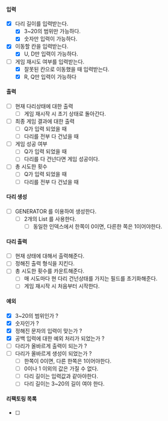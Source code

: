 #### 입력
- [x] 다리 길이를 입력받는다.
    - [x] 3~20의 범위만 가능하다.
    - [x] 숫자만 입력이 가능하다.
- [x] 이동할 칸을 입력받는다.
    - [x] U, D만 입력이 가능하다.
- [ ] 게임 재시도 여부를 입력받는다.
    - [x] 잘못된 칸으로 이동했을 때 입력받는다.
    - [x] R, Q만 입력이 가능하다

#### 출력
- [ ] 현재 다리상태에 대한 출력
    - [ ] 게임 재시작 시 초기 상태로 돌아간다.
- [ ] 최종 게임 결과에 대한 출력
    - [ ] Q가 입력 되었을 때
    - [ ] 다리를 전부 다 건넜을 때
- [ ] 게임 성공 여부
    - [ ] Q가 입력 되었을 때
    - [ ] 다리를 다 건넌다면 게임 성공이다.
- [ ] 총 시도한 횟수
    - [ ] Q가 입력 되었을 때
    - [ ] 다리를 전부 다 건넜을 때

#### 다리 생성
- [ ] GENERATOR 를 이용하여 생성한다.
    - [ ] 2개의 List 를 사용한다.
        - [ ] 동일한 인덱스에서 한쪽이 0이면, 다른한 쪽은 1이어야한다.

#### 다리 출력
- [ ] 현재 상태에 대해서 출력해준다.
- [ ] 정해진 출력 형식을 지킨다.
- [ ] 총 시도한 횟수를 카운트해준다.
    - [ ] 매 시도마다 현 다리 건넌상태를 가지는 필드를 초기화해준다.
    - [ ] 게임 재시작 시 처음부터 시작한다.

#### 예외
- [x] 3~20의 범위인가 ?
- [x] 숫자인가 ?
- [x] 정해진 문자의 입력이 맞는가 ?
- [x] 공백 입력에 대한 예외 처리가 되었는가 ?
- [ ] 다리가 올바르게 출력이 되는가 ?
- [ ] 다리가 올바르게 생성이 되었는가 ?
  - [ ] 한쪽이 0이면, 다른 한쪽은 1이어야한다.
  - [ ] 0이나 1 이외의 값은 가질 수 없다.
  - [ ] 다리 길이는 입력값과 같아야한다.
  - [ ] 다리 길이는 3~20의 길이 여야 한다.

#### 리팩토링 목록
- [ ]